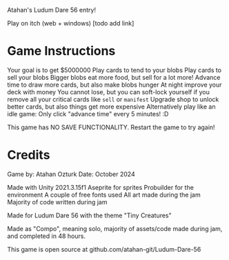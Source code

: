 Atahan's Ludum Dare 56 entry!

Play on itch (web + windows) [todo add link]

# Game Instructions
Your goal is to get $5000000 
Play cards to tend to your blobs 
Play cards to sell your blobs 
Bigger blobs eat more food, but sell for a lot more! 
Advance time to draw more cards, but also make blobs hunger 
At night improve your deck with money 
You cannot lose, but you can soft-lock yourself if you remove all your critical cards like `sell` or `manifest` 
Upgrade shop to unlock better cards, but also things get more expensive 
Alternatively play like an idle game: Only click "advance time" every 5 minutes! :D 

This game has NO SAVE FUNCTIONALITY. 
Restart the game to try again!

# Credits
Game by: Atahan Ozturk
Date: October 2024

Made with Unity 2021.3.15f1 
Aseprite for sprites 
Probuilder for the environment 
A couple of free fonts used 
All art made during the jam 
Majority of code written during jam 

Made for Ludum Dare 56 with the theme "Tiny Creatures" 

Made as "Compo", meaning solo, majority of assets/code made during jam, and completed in 48 hours. 

This game is open source at github.com/atahan-git/Ludum-Dare-56 
